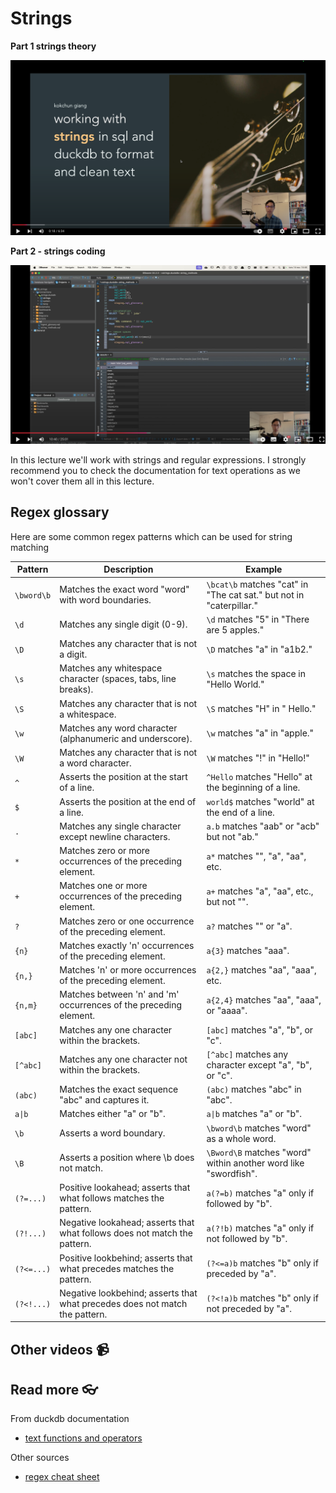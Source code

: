 # Strings

**Part 1 strings theory**

<a href="https://youtu.be/iWxcl63Uq2Q" target="_blank">
  <img src="https://github.com/kokchun/assets/blob/main/sql/09_strings.png?raw=true" alt="strings in duckdb" width="600">
</a>

**Part 2 - strings coding**

<a href="https://youtu.be/7DUrBs5q6kM" target="_blank">
  <img src="https://github.com/kokchun/assets/blob/main/sql/09_a_strings.png?raw=true" alt="strings in duckdb" width="600">
</a>

In this lecture we'll work with strings and regular expressions. I strongly recommend you to check the documentation for text operations as we won't cover them all in this lecture.

## Regex glossary

Here are some common regex patterns which can be used for string matching

| **Pattern** | **Description**                                                             | **Example**                                                         |
| ----------- | --------------------------------------------------------------------------- | ------------------------------------------------------------------- |
| `\bword\b`  | Matches the exact word "word" with word boundaries.                         | `\bcat\b` matches "cat" in "The cat sat." but not in "caterpillar." |
| `\d`        | Matches any single digit (0-9).                                             | `\d` matches "5" in "There are 5 apples."                           |
| `\D`        | Matches any character that is not a digit.                                  | `\D` matches "a" in "a1b2."                                         |
| `\s`        | Matches any whitespace character (spaces, tabs, line breaks).               | `\s` matches the space in "Hello World."                            |
| `\S`        | Matches any character that is not a whitespace.                             | `\S` matches "H" in " Hello."                                       |
| `\w`        | Matches any word character (alphanumeric and underscore).                   | `\w` matches "a" in "apple."                                        |
| `\W`        | Matches any character that is not a word character.                         | `\W` matches "!" in "Hello!"                                        |
| `^`         | Asserts the position at the start of a line.                                | `^Hello` matches "Hello" at the beginning of a line.                |
| `$`         | Asserts the position at the end of a line.                                  | `world$` matches "world" at the end of a line.                      |
| `.`         | Matches any single character except newline characters.                     | `a.b` matches "aab" or "acb" but not "ab."                          |
| `*`         | Matches zero or more occurrences of the preceding element.                  | `a*` matches "", "a", "aa", etc.                                    |
| `+`         | Matches one or more occurrences of the preceding element.                   | `a+` matches "a", "aa", etc., but not "".                           |
| `?`         | Matches zero or one occurrence of the preceding element.                    | `a?` matches "" or "a".                                             |
| `{n}`       | Matches exactly 'n' occurrences of the preceding element.                   | `a{3}` matches "aaa".                                               |
| `{n,}`      | Matches 'n' or more occurrences of the preceding element.                   | `a{2,}` matches "aa", "aaa", etc.                                   |
| `{n,m}`     | Matches between 'n' and 'm' occurrences of the preceding element.           | `a{2,4}` matches "aa", "aaa", or "aaaa".                            |
| `[abc]`     | Matches any one character within the brackets.                              | `[abc]` matches "a", "b", or "c".                                   |
| `[^abc]`    | Matches any one character not within the brackets.                          | `[^abc]` matches any character except "a", "b", or "c".             |
| `(abc)`     | Matches the exact sequence "abc" and captures it.                           | `(abc)` matches "abc" in "abc".                                     |
| `a\|b`      | Matches either "a" or "b".                                                  | `a\|b` matches "a" or "b".                                          |
| `\b`        | Asserts a word boundary.                                                    | `\bword\b` matches "word" as a whole word.                          |
| `\B`        | Asserts a position where \b does not match.                                 | `\Bword\B` matches "word" within another word like "swordfish".     |
| `(?=...)`   | Positive lookahead; asserts that what follows matches the pattern.          | `a(?=b)` matches "a" only if followed by "b".                       |
| `(?!...)`   | Negative lookahead; asserts that what follows does not match the pattern.   | `a(?!b)` matches "a" only if not followed by "b".                   |
| `(?<=...)`  | Positive lookbehind; asserts that what precedes matches the pattern.        | `(?<=a)b` matches "b" only if preceded by "a".                      |
| `(?<!...)`  | Negative lookbehind; asserts that what precedes does not match the pattern. | `(?<!a)b` matches "b" only if not preceded by "a".                  |

## Other videos 📹

## Read more 👓

From duckdb documentation

- [text functions and operators](https://duckdb.org/docs/sql/functions/char.html)

Other sources

- [regex cheat sheet](https://www.rexegg.com/regex-quickstart.php)
